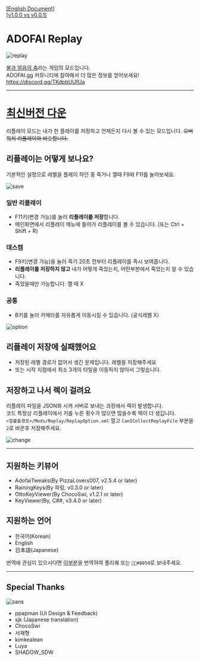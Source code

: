 [[English Document]](https://github.com/NoBrain0917/ADOFAI-Replay/blob/master/english_doc.md)    
[[v1.0.0 vs v0.0.1]](https://github.com/NoBrain0917/ADOFAI-Replay/blob/master/compare.md)

# ADOFAI Replay 

![replay](https://github.com/NoBrain0917/Replay/blob/master/Resource/adofai.gif?raw=true)

[불과 얼음의 춤](https://store.steampowered.com/app/977950/A_Dance_of_Fire_and_Ice/)라는 게임의 모드입니다.   
ADOFAI.gg 커뮤니티에 참여해서 더 많은 정보를 얻어보세요! https://discord.gg/TKdpbUUfUa

---

# [최신버전 다운](https://github.com/NoBrain0917/Replay/releases)

리플레이 모드는 내가 한 플레이를 저장하고 언제든지 다시 볼 수 있는 모드입니다. ~~오버워치 리플레이와 비슷합니다.~~
     
## 리플레이는 어떻게 보나요?
기본적인 설정으로 레벨을 플레이 하던 중 죽거나 깰때 F9와 F11를 눌러보세요. 

![save](https://github.com/NoBrain0917/Replay/blob/master/Resource/save.png?raw=true)

### 일반 리플레이
 - F11키(변경 가능)를 눌러 **리플레이를 저장**합니다.
 - 메인화면에서 리플레이 메뉴에 들어가 리플레이를 볼 수 있습니다. (또는 Ctrl + Shift + R)

### 데스캠
 - F9키(변경 가능)을 눌러 죽기 20초 전부터 리플레이를 즉시 보여줍니다.
 - **리플레이를 저장하지 않고** 내가 어떻개 죽었는지, 어떤부분에서 죽었는지 알 수 있습니다.
 - 죽었을때만 가능합니다. 깰 때 X

### 공통
 - B키를 눌러 카메라를 자유롭게 이동시킬 수 있습니다. (공식레벨 X)


![option](https://github.com/NoBrain0917/Replay/blob/master/Resource/option.png?raw=true)

## 리플레이 저장에 실패했어요       
 - 저장된 레벨 경로가 없어서 생긴 문제입니다. 레벨을 저장해주세요   
 - 또는 시작 지점에서 최소 3개의 타일을 이동하지 않아서 그렇습니다.

## 저장하고 나서 렉이 걸려요     
리플레이 파일을 JSON화 시켜 서버로 보내는 과정에서 렉이 발생합니다.     
코드 특정상 리플레이에서 키를 누른 횟수가 많으면 많을수록 렉이 더 생깁니다.    
`<얼불춤경로>/Mods/Replay/ReplayOption.xml` 열고 `CanICollectReplayFile` 부분을 `2`로 바꾼후 저장해주세요.

![change](https://github.com/NoBrain0917/Replay/blob/master/Resource/change.png?raw=true)

---

## 지원하는 키뷰어
- AdofaiTweaks(By PizzaLovers007, v2.5.4 or later)
- RainingKeys(By 파링, v0.3.0 or later)
- OttoKeyViewer(By ChocoSwi, v1.2.1 or later)
- KeyViewer(By, C##, v3.4.0 or later)


## 지원하는 언어
- 한국어(Korean)
- English
- 日本語(Japanese)

번역에 관심이 있으시다면 [이부분](https://github.com/NoBrain0917/ADOFAI-Replay/blob/master/Replay/Languages/Korean.cs)을 번역하여 풀리퀘 또는 `᲼᲼#8850`로 보내주세요.    

---

## Special Thanks
![sans](https://github.com/NoBrain0917/Replay/blob/master/Resource/specialtanks.gif?raw=true)
- ppapman (UI Design & Feedback)
- sjk (Japanese translation)
- ChocoSwi
- 서재형
- kimkealean
- Luya
- SHADOW_SDW
